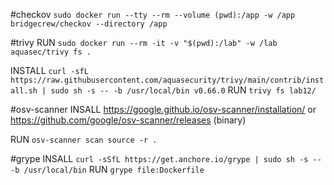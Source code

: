 #checkov
`sudo docker run --tty --rm --volume (pwd):/app -w /app bridgecrew/checkov --directory /app`

#trivy
RUN
`sudo docker run --rm -it -v "$(pwd):/lab" -w /lab aquasec/trivy fs .`

INSTALL
`curl -sfL https://raw.githubusercontent.com/aquasecurity/trivy/main/contrib/install.sh | sudo sh -s -- -b /usr/local/bin v0.66.0`
RUN
`trivy fs lab12/`


#osv-scanner 
INSALL 
https://google.github.io/osv-scanner/installation/ or https://github.com/google/osv-scanner/releases (binary)

RUN
`osv-scanner scan source -r .`

#grype 
INSALL
`curl -sSfL https://get.anchore.io/grype | sudo sh -s -- -b /usr/local/bin`
RUN
`grype file:Dockerfile`
